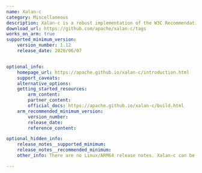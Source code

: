 ```yaml
---
name: Xalan-c
category: Miscellaneous
description: Xalan-c is a robust implementation of the W3C Recommendations for XSL Transformations and the XML Path Language, which works with the Xerces-C++ XML parser.
download_url: https://github.com/apache/xalan-c/tags
works_on_arm: true
supported_minimum_version:
    version_number: 1.12
    release_date: 2020/06/07


optional_info:
    homepage_url: https://apache.github.io/xalan-c/introduction.html
    support_caveats:
    alternative_options:
    getting_started_resources:
        arm_content:
        partner_content:
        official_docs: https://apache.github.io/xalan-c/build.html
    arm_recommended_minimum_version:
        version_number:
        release_date:
        reference_content:

optional_hidden_info:
    release_notes__supported_minimum:
    release_notes__recommended_minimum:
    other_info: There are no Linux/ARM64 release notes. Xalan-c can be installed on the Neoverse N1 using "apt-get install libxalan-c-dev". This installs version 1.12, which is the only version available with apt repository on Ubuntu 22.04.

---
```

